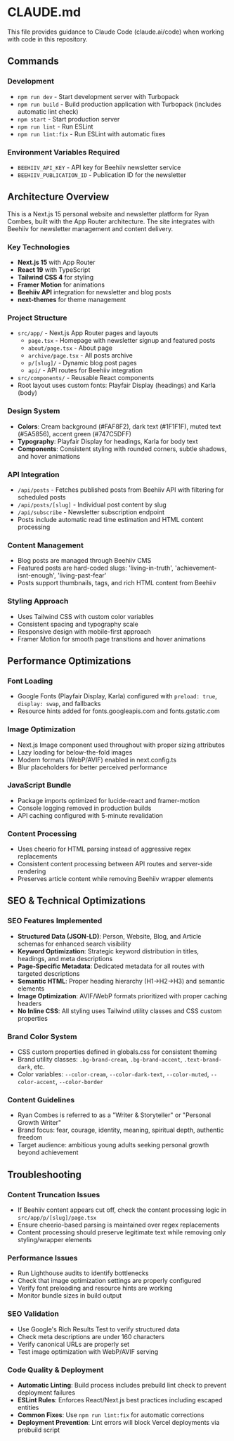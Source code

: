 # CLAUDE.md

This file provides guidance to Claude Code (claude.ai/code) when working with code in this repository.

## Commands

### Development
- `npm run dev` - Start development server with Turbopack
- `npm run build` - Build production application with Turbopack (includes automatic lint check)
- `npm start` - Start production server
- `npm run lint` - Run ESLint
- `npm run lint:fix` - Run ESLint with automatic fixes

### Environment Variables Required
- `BEEHIIV_API_KEY` - API key for Beehiiv newsletter service
- `BEEHIIV_PUBLICATION_ID` - Publication ID for the newsletter

## Architecture Overview

This is a Next.js 15 personal website and newsletter platform for Ryan Combes, built with the App Router architecture. The site integrates with Beehiiv for newsletter management and content delivery.

### Key Technologies
- **Next.js 15** with App Router
- **React 19** with TypeScript
- **Tailwind CSS 4** for styling
- **Framer Motion** for animations
- **Beehiiv API** integration for newsletter and blog posts
- **next-themes** for theme management

### Project Structure
- `src/app/` - Next.js App Router pages and layouts
  - `page.tsx` - Homepage with newsletter signup and featured posts
  - `about/page.tsx` - About page
  - `archive/page.tsx` - All posts archive
  - `p/[slug]/` - Dynamic blog post pages
  - `api/` - API routes for Beehiiv integration
- `src/components/` - Reusable React components
- Root layout uses custom fonts: Playfair Display (headings) and Karla (body)

### Design System
- **Colors**: Cream background (#FAF8F2), dark text (#1F1F1F), muted text (#5A5856), accent green (#747C5DFF)
- **Typography**: Playfair Display for headings, Karla for body text
- **Components**: Consistent styling with rounded corners, subtle shadows, and hover animations

### API Integration
- `/api/posts` - Fetches published posts from Beehiiv API with filtering for scheduled posts
- `/api/posts/[slug]` - Individual post content by slug
- `/api/subscribe` - Newsletter subscription endpoint
- Posts include automatic read time estimation and HTML content processing

### Content Management
- Blog posts are managed through Beehiiv CMS
- Featured posts are hard-coded slugs: 'living-in-truth', 'achievement-isnt-enough', 'living-past-fear'
- Posts support thumbnails, tags, and rich HTML content from Beehiiv

### Styling Approach
- Uses Tailwind CSS with custom color variables
- Consistent spacing and typography scale
- Responsive design with mobile-first approach
- Framer Motion for smooth page transitions and hover animations

## Performance Optimizations

### Font Loading
- Google Fonts (Playfair Display, Karla) configured with `preload: true`, `display: swap`, and fallbacks
- Resource hints added for fonts.googleapis.com and fonts.gstatic.com

### Image Optimization
- Next.js Image component used throughout with proper sizing attributes
- Lazy loading for below-the-fold images
- Modern formats (WebP/AVIF) enabled in next.config.ts
- Blur placeholders for better perceived performance

### JavaScript Bundle
- Package imports optimized for lucide-react and framer-motion
- Console logging removed in production builds
- API caching configured with 5-minute revalidation

### Content Processing
- Uses cheerio for HTML parsing instead of aggressive regex replacements
- Consistent content processing between API routes and server-side rendering
- Preserves article content while removing Beehiiv wrapper elements

## SEO & Technical Optimizations

### SEO Features Implemented
- **Structured Data (JSON-LD)**: Person, Website, Blog, and Article schemas for enhanced search visibility
- **Keyword Optimization**: Strategic keyword distribution in titles, headings, and meta descriptions
- **Page-Specific Metadata**: Dedicated metadata for all routes with targeted descriptions
- **Semantic HTML**: Proper heading hierarchy (H1→H2→H3) and semantic elements
- **Image Optimization**: AVIF/WebP formats prioritized with proper caching headers
- **No Inline CSS**: All styling uses Tailwind utility classes and CSS custom properties

### Brand Color System
- CSS custom properties defined in globals.css for consistent theming
- Brand utility classes: `.bg-brand-cream`, `.bg-brand-accent`, `.text-brand-dark`, etc.
- Color variables: `--color-cream`, `--color-dark-text`, `--color-muted`, `--color-accent`, `--color-border`

### Content Guidelines
- Ryan Combes is referred to as a "Writer & Storyteller" or "Personal Growth Writer"
- Brand focus: fear, courage, identity, meaning, spiritual depth, authentic freedom
- Target audience: ambitious young adults seeking personal growth beyond achievement

## Troubleshooting

### Content Truncation Issues
- If Beehiiv content appears cut off, check the content processing logic in `src/app/p/[slug]/page.tsx`
- Ensure cheerio-based parsing is maintained over regex replacements
- Content processing should preserve legitimate text while removing only styling/wrapper elements

### Performance Issues
- Run Lighthouse audits to identify bottlenecks
- Check that image optimization settings are properly configured
- Verify font preloading and resource hints are working
- Monitor bundle sizes in build output

### SEO Validation
- Use Google's Rich Results Test to verify structured data
- Check meta descriptions are under 160 characters
- Verify canonical URLs are properly set
- Test image optimization with WebP/AVIF serving

### Code Quality & Deployment
- **Automatic Linting**: Build process includes prebuild lint check to prevent deployment failures
- **ESLint Rules**: Enforces React/Next.js best practices including escaped entities
- **Common Fixes**: Use `npm run lint:fix` for automatic corrections
- **Deployment Prevention**: Lint errors will block Vercel deployments via prebuild script
